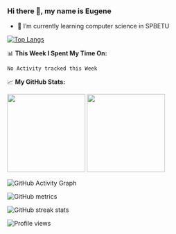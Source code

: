 ### Hi there 👋, my name is Eugene

- 🌱 I’m currently learning computer science in SPBETU 

[![Top Langs](https://github-readme-stats.vercel.app/api/top-langs/?username=YudjinSud)](https://github.com/anuraghazra/github-readme-stats)

📊 **This Week I Spent My Time On:**
<!--START_SECTION:waka-->
```text
No Activity tracked this Week
```
<!--END_SECTION:waka-->


📈 **My GitHub Stats:**

<p>
  <img height="180em" src="https://github-readme-stats.vercel.app/api?username=Gapur&show_icons=true&hide_border=true&&count_private=true&include_all_commits=true" />
  <img height="180em" src="https://github-readme-stats.vercel.app/api/top-langs/?username=Gapur&exclude_repo=KNN-Image-Classification&show_icons=true&hide_border=true&layout=compact&langs_count=8"/>
</p>



![GitHub Activity Graph](https://activity-graph.herokuapp.com/graph?username=YudjinSud)  

![GitHub metrics](https://metrics.lecoq.io/YudjinSud)  

![GitHub streak stats](https://github-readme-streak-stats.herokuapp.com/?user=YudjinSud)  

![Profile views](https://gpvc.arturio.dev/YudjinSud)  
